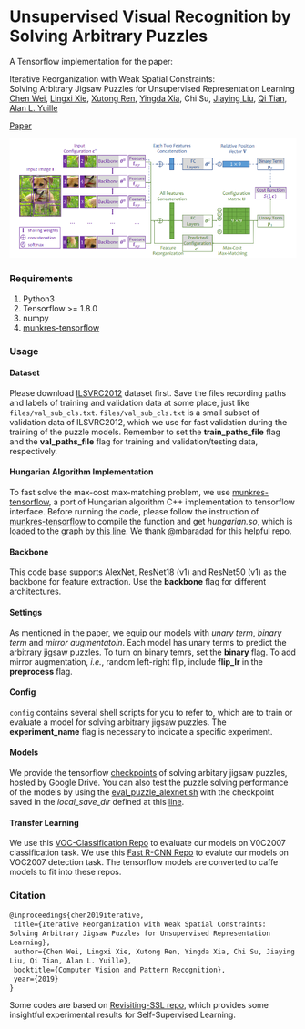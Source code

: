 # Unsupervised Visual Recognition by Solving Arbitrary Puzzles
A Tensorflow implementation for the paper:

Iterative Reorganization with Weak Spatial Constraints:<br>
Solving Arbitrary Jigsaw Puzzles for Unsupervised Representation Learning<br>
[Chen Wei](https://weichen582.github.io/), [Lingxi Xie](http://lingxixie.com/), [Xutong Ren](https://tonghelen.github.io/), [Yingda Xia](http://yingdaxia.github.io/), Chi Su, [Jiaying Liu](http://www.icst.pku.edu.cn/struct/people/liujiaying.html), [Qi Tian](http://www.cs.utsa.edu/~qitian/), [Alan L. Yuille](http://cs.jhu.edu/~ayuille/)<br>

[Paper](https://www.cs.jhu.edu/~alanlab/Pubs19/wei2019iterative.pdf)

<img src="figs/framework.png" width="800px"/>

### Requirements ###
1. Python3
2. Tensorflow >= 1.8.0
3. numpy
4. [munkres-tensorflow](#jump)

### Usage ###
#### Dataset ####
Please download [ILSVRC2012](http://www.image-net.org/challenges/LSVRC/2012/) dataset first. Save the files recording paths and labels of training and validation data at some place, just like `files/val_sub_cls.txt`. `files/val_sub_cls.txt` is a small subset of validation data of ILSVRC2012, which we use for fast validation during the training of the puzzle models. Remember to set the **train_paths_file** flag and the **val_paths_file** flag for training and validation/testing data, respectively.

#### <span id="jump"> Hungarian Algorithm Implementation </span> ####
To fast solve the max-cost max-matching problem, we use [munkres-tensorflow](https://github.com/mbaradad/munkres-tensorflow), a port of Hungarian algorithm C++ implementation to tensorflow interface. Before running the code, please follow the instruction of [munkres-tensorflow](https://github.com/mbaradad/munkres-tensorflow) to compile the function and get *hungarian.so*, which is loaded to the graph by [this line](https://github.com/weichen582/Unsupervised-Visual-Recognition-by-Solving-Arbitrary-Puzzles/blob/78c33ecb3d7d2e5b5ba2e7e81ac888a59ff1434f/models.py#L44). We thank @mbaradad for this helpful repo.


#### Backbone ####
This code base supports AlexNet, ResNet18 (v1) and ResNet50 (v1) as the backbone for feature extraction. Use the **backbone** flag for different architectures.

#### Settings ####
As mentioned in the paper, we equip our models with *unary term*, *binary term* and *mirror augmentatoin*. Each model has unary terms to predict the arbitrary jigsaw puzzles. To turn on binary temrs, set the **binary** flag. To add mirror augmentation, *i.e.*, random left-right flip, include **flip_lr** in the **preprocess** flag.

#### Config ####
`config` contains several shell scripts for you to refer to, which are to train or evaluate a model for solving arbitrary jigsaw puzzles. The **experiment_name** flag is necessary to indicate a specific experiment.

#### Models ####
We provide the tensorflow [checkpoints](https://drive.google.com/drive/folders/1G-0cBAUnaiGPDg0hP0-ljkaKj4EJvZEk?usp=sharing) of solving arbitary jigsaw puzzles, hosted by Google Drive. You can also test the puzzle solving performance of the models by using the [eval_puzzle_alexnet.sh](https://github.com/weichen582/Unsupervised-Visual-Recognition-by-Solving-Arbitrary-Puzzles/blob/78c33ecb3d7d2e5b5ba2e7e81ac888a59ff1434f/config/eval_puzzle_alexnet.sh) with the checkpoint saved in the *local_save_dir* defined at this [line](https://github.com/weichen582/Unsupervised-Visual-Recognition-by-Solving-Arbitrary-Puzzles/blob/78c33ecb3d7d2e5b5ba2e7e81ac888a59ff1434f/main.py#L288).

#### Transfer Learning ####
We use this [VOC-Classification Repo](https://github.com/jeffdonahue/voc-classification) to evaluate our models on V0C2007 classification task. We use this [Fast R-CNN Repo](https://github.com/rbgirshick/fast-rcnn) to evalute our models on VOC2007 detection task. The tensorflow models are converted to caffe models to fit into these repos.
 
### Citation ###
 ```
 @inproceedings{chen2019iterative,
  title={Iterative Reorganization with Weak Spatial Constraints: Solving Arbitrary Jigsaw Puzzles for Unsupervised Representation Learning},
  author={Chen Wei, Lingxi Xie, Xutong Ren, Yingda Xia, Chi Su, Jiaying Liu, Qi Tian, Alan L. Yuille},
  booktitle={Computer Vision and Pattern Recognition},
  year={2019}
}
```

Some codes are based on [Revisiting-SSL repo](https://github.com/google/revisiting-self-supervised), which provides some insightful experimental results for Self-Supervised Learning.
 
